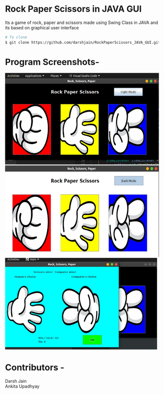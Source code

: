 # Rock Paper Scissors in JAVA GUI

Its a game of rock, paper and scissors made using Swing Class in JAVA and its based on graphical user interface<br>

```bash
# To clone
$ git clone https://github.com/darshjain/RockPaperScissors_JAVA_GUI.git
```
# Program Screenshots-
<img src="Assets/main_dark.png" height="300px"> <br>
<img src="Assets/main_light.png" height="300px"><br>
<img src="Assets/score.png" height="300px">
<br>

# Contributors -

Darsh Jain<br>
Ankita Upadhyay<br>
